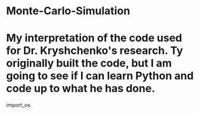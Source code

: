 # Monte-Carlo-Simulation
# My interpretation of the code used for Dr. Kryshchenko's research. Ty originally built the code, but I am going to see if I can learn Python and code up to what he has done.
import_os
